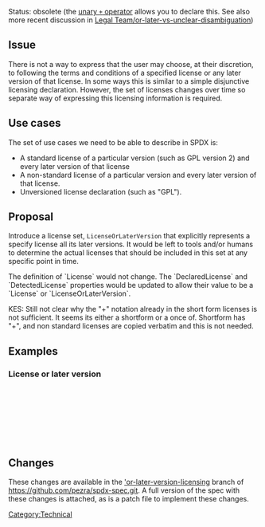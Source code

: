 Status: obsolete (the [unary `+`
operator](https://spdx.org/spdx-specification-21-web-version#h.jxpfx0ykyb60)
allows you to declare this. See also more recent discussion in [Legal
Team/or-later-vs-unclear-disambiguation](Legal_Team/or-later-vs-unclear-disambiguation "wikilink"))

## Issue

There is not a way to express that the user may choose, at their
discretion, to following the terms and conditions of a specified license
or any later version of that license. In some ways this is similar to a
simple disjunctive licensing declaration. However, the set of licenses
changes over time so separate way of expressing this licensing
information is required.

## Use cases

The set of use cases we need to be able to describe in SPDX is:

  - A standard license of a particular version (such as GPL version 2)
    and every later version of that license
  - A non-standard license of a particular version and every later
    version of that license.
  - Unversioned license declaration (such as "GPL").

## Proposal

Introduce a license set, `LicenseOrLaterVersion` that explicitly
represents a specify license all its later versions. It would be left to
tools and/or humans to determine the actual licenses that should be
included in this set at any specific point in time.

The definition of \`License\` would not change. The \`DeclaredLicense\`
and \`DetectedLicense\` properties would be updated to allow their value
to be a \`License\` or \`LicenseOrLaterVersion\`.

KES: Still not clear why the "+" notation already in the short form
licenses is not sufficient. It seems its either a shortform or a once
of. Shortform has "+", and non standard licenses are copied verbatim and
this is not needed.

## Examples

### License or later version

` `<Package>  
`   `<DeclaredLicense>  
`     `<LicenseOrLaterVersion>  
`       `<BaseLicense rdf:resource="license:GPLv2" />  
`     `</LicenseOrLaterVersion>  
`   `</DeclaredLicense>  
` `</Package>

## Changes

These changes are available in the
['or-later-version-licensing](https://github.com/pezra/spdx-spec/tree/or-later-version-licensing)
branch of <https://github.com/pezra/spdx-spec.git>. A full version of
the spec with these changes is attached, as is a patch file to implement
these changes.

[Category:Technical](Category:Technical "wikilink")
